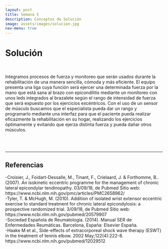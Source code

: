 ```yaml
---
layout: post
title: Semana 5
description: Conceptos de Solución
image: assets/images/solucion.jpg
nav-menu: true
---
```

<h1>Solución</h1><br>
<p>Integramos procesos de fuerza y monitoreo que serán usados durante la rehabilitación de una manera sencilla, cómoda y más eficiente. El equipo presenta una liga cuya función será ejercer una determinada fuerza por la mano que está sana al brazo con epicondilitis mediante un monitoreo con unos leds integrados al brazalete según el rango de intensidad de fuerza que será expuesto por los ejercicios excéntricos. Con el uso de un sensor de músculo buscamos que el especialista pueda dar un rango y programarlo mediante una interfaz para que el paciente pueda realizar eficazmente la rehabilitación en su hogar,  realizando los ejercicios óptimamente y evitando que ejerza distinta fuerza y pueda dañar otros músculos.</p><br><br>
<hr>
<h2>Referencias</h2>
<p>-Croisier, J., Foidart-Dessalle, M., Tinant, F., Crielaard, J. & Forthomme, B.. (2007). An isokinetic eccentric programme for the management of chronic lateral epicondylar tendinopathy. 03/09/18, de Pubmed Sitio web: https://www.ncbi.nlm.nih.gov/pmc/articles/PMC2658962/<br>
-Tyler, T. & McHugh, M. (2010). Addition of isolated wrist extensor eccentric exercise to standard treatment for chronic lateral epicondylosis: a prospective randomized trial. 3/09/18, de Pubmed Sitio web: https://www.ncbi.nlm.nih.gov/pubmed/20579907<br>
-Sociedad Española de Reumatología. (2014). Manual SER de Enfermedades Reumáticas. Barcelona, España: Elsevier España.<br>
-Haake M et al., Side-effects of extracorporeal shock wave therapy (ESWT) in the treatment of tennis elbow. 2002 May;122(4):222-8. https://www.ncbi.nlm.nih.gov/pubmed/12029512<br>
</p>
